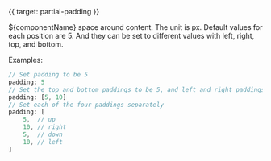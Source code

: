 
{{ target: partial-padding }}


${componentName} space around content. The unit is px. Default values for each position are 5. And they can be set to different values with left, right, top, and bottom.

<ExampleUIControlVector min="0" dims="T,R,B,L" default="5" />
<ExampleUIComponentInputVector dims="T,R,B,L" min="0" />
<ExampleUIGroupLayout />

Examples:
```ts
// Set padding to be 5
padding: 5
// Set the top and bottom paddings to be 5, and left and right paddings to be 10
padding: [5, 10]
// Set each of the four paddings separately
padding: [
    5,  // up
    10, // right
    5,  // down
    10, // left
]
```